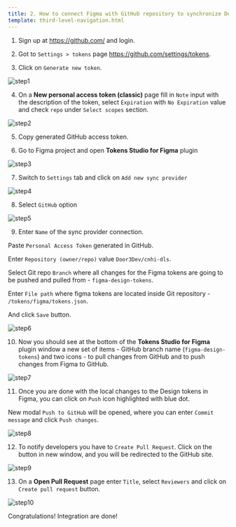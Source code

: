 ```yaml
---
title: 2. How to connect Figma with GitHub repository to synchronize Design Tokens
template: third-level-navigation.html
---
```


1.  Sign up at <https://github.com/> and login.

2.  Got to ``Settings > tokens`` page <https://github.com/settings/tokens>.

3. Click on ``Generate new token``.

![step1](/engineering-documentation/assets/images/figma/tokens/step1.png)

4. On a **New personal access token (classic)** page fill in ``Note`` input with the description of the token, select `Èxpiration` with `No Expiration` value and check `repo` under `Select scopes` section.

![step2](/engineering-documentation/assets/images/figma/tokens/step2.png)

5. Copy generated GitHub access token.

6. Go to Figma project and open **Tokens Studio for Figma** plugin

![step3](/engineering-documentation/assets/images/figma/tokens/step3.png)

7. Switch to ``Settings`` tab and click on ``Add new sync provider``

![step4](/engineering-documentation/assets/images/figma/tokens/step4.png)

8. Select ``GitHub`` option

![step5](/engineering-documentation/assets/images/figma/tokens/step5.png)

9. Enter ``Name`` of the sync provider connection. 

Paste ``Personal Access Token`` generated in GitHub.

Enter `Repository (owner/repo)` value `Door3Dev/cnhi-dls`. 

Select Git repo `Branch` where all changes for the Figma tokens are going to be pushed and pulled from - `figma-design-tokens`. 

Enter `File path` where figma tokens are located inside Git repository - `/tokens/figma/tokens.json`. 

And click `Save` button. 

![step6](/engineering-documentation/assets/images/figma/tokens/step5.png)

10. Now you should see at the bottom of the **Tokens Studio for Figma** plugin window a new set of items - GitHub branch name (`figma-design-tokens`) and two icons - to pull changes from GitHub and to push changes from Figma to GitHub.

![step7](/engineering-documentation/assets/images/figma/tokens/step7.png)

11. Once you are done with the local changes to the Design tokens in Figma, you can click on ``Push`` icon highlighted with blue dot. 

New modal ``Push to GitHub`` will be opened, where you can enter ``Commit message`` and click ``Push changes``.

![step8](/engineering-documentation/assets/images/figma/tokens/step8.png)

12. To notify developers you have to ``Create Pull Request``. Click on the button in new window, and you will be redirected to the GitHub site.

![step9](/engineering-documentation/assets/images/figma/tokens/step9.png)

13. On a **Open Pull Request** page enter ``Title``, select ``Reviewers`` and click on ``Create pull request`` button.

![step10](/engineering-documentation/assets/images/figma/tokens/step10.png)

Congratulations! Integration are done!

